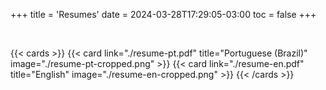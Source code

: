 +++
title = 'Resumes'
date = 2024-03-28T17:29:05-03:00
toc = false
+++

<br>

{{< cards >}}
    {{<
        card link="./resume-pt.pdf" 
        title="Portuguese (Brazil)"
        image="./resume-pt-cropped.png"
    >}}
    {{<
        card link="./resume-en.pdf" 
        title="English"
        image="./resume-en-cropped.png"
    >}}
{{< /cards >}}


